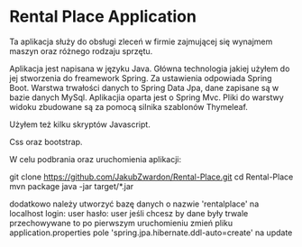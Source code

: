 # Rental Place Application

Ta aplikacja służy do obsługi zleceń w firmie zajmującej się wynajmem maszyn oraz różnego rodzaju sprzętu.


Aplikacja jest napisana w języku Java. Główna technologia jakiej użyłem do jej stworzenia do freamework Spring.
Za ustawienia odpowiada Spring Boot.
Warstwa trwałości danych to Spring Data Jpa, dane zapisane są w bazie danych MySql.
Aplikacjia oparta jest o Spring Mvc. Pliki do warstwy widoku zbudowane są za pomocą silnika szablonów Thymeleaf.

Użyłem też kilku skryptów Javascript.

Css oraz bootstrap.


W celu podbrania oraz uruchomienia aplikacji: 

git clone https://github.com/JakubZwardon/Rental-Place.git
cd Rental-Place
mvn package
java -jar target/*.jar

dodatkowo należy utworzyć bazę danych o nazwie 'rentalplace' na localhost
login: user
hasło: user
jeśli chcesz by dane były trwale przechowywane to po pierwszym uruchomieniu zmień pliku application.properties pole 'spring.jpa.hibernate.ddl-auto=create' na update

